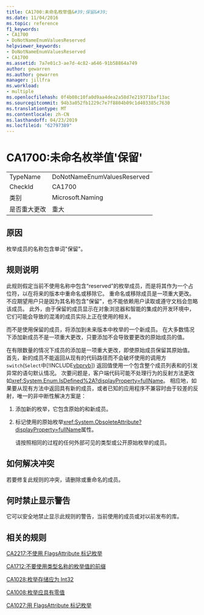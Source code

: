 ```yaml
---
title: CA1700:未命名枚举值&#39;保留&#39;
ms.date: 11/04/2016
ms.topic: reference
f1_keywords:
- CA1700
- DoNotNameEnumValuesReserved
helpviewer_keywords:
- DoNotNameEnumValuesReserved
- CA1700
ms.assetid: 7a7e01c3-ae7d-4c82-a646-91b58864a749
author: gewarren
ms.author: gewarren
manager: jillfra
ms.workload:
- multiple
ms.openlocfilehash: 0f4b08c10fa0d9aa4dea2a58d7e219371baf13ac
ms.sourcegitcommit: 94b3a052fb1229c7e7f8804b09c1d403385c7630
ms.translationtype: MT
ms.contentlocale: zh-CN
ms.lasthandoff: 04/23/2019
ms.locfileid: "62797389"
---
```

# <a name="ca1700-do-not-name-enum-values-39reserved39"></a>CA1700:未命名枚举值&#39;保留&#39;

|||
|-|-|
|TypeName|DoNotNameEnumValuesReserved|
|CheckId|CA1700|
|类别|Microsoft.Naming|
|是否重大更改|重大|

## <a name="cause"></a>原因

枚举成员的名称包含单词"保留"。

## <a name="rule-description"></a>规则说明

此规则假定当前不使用名称中包含“reserved”的枚举成员，而是将其作为一个占位符，以在将来的版本中重命名或移除它。 重命名或移除成员是一项重大更改。 不应期望用户只是因为其名称包含"保留"，也不能依赖用户读取或遵守文档会忽略该成员。 此外，由于保留的成员显示在对象浏览器和智能的集成的开发环境中，它们可能会导致的混淆的成员实际上正在使用的相关。

而不是使用保留的成员，将添加到未来版本中枚举的一个新成员。 在大多数情况下添加新成员不是一项重大更改，只要添加不会导致要更改的原始成员的值。

在有限数量的情况下成员的添加是一项重大更改，即使原始成员保留其原始值。 首先，新的成员不能返回从现有的代码路径而不会破坏使用的调用方`switch`(`Select`中[!INCLUDE[vbprvb](../code-quality/includes/vbprvb_md.md)]) 返回值使用一个包含整个成员列表和的引发异常的语句默认情况。 次要问题是，客户端代码可能不处理行为的反射方法更改如<xref:System.Enum.IsDefined%2A?displayProperty=fullName>。 相应地，如果要从现有方法中返回具有新的成员，或者已知的应用程序不兼容时由于较差的反射，唯一的非中断性解决方案是：

1. 添加新的枚举，它包含原始的和新成员。

2. 标记使用的原始枚举<xref:System.ObsoleteAttribute?displayProperty=fullName>属性。

   请按照相同的过程的任何外部可见的类型或公开原始枚举的成员。

## <a name="how-to-fix-violations"></a>如何解决冲突

若要修复此规则的冲突，请删除或重命名的成员。

## <a name="when-to-suppress-warnings"></a>何时禁止显示警告

它可以安全地禁止显示此规则的警告，当前使用的成员或对以前发布的库。

## <a name="related-rules"></a>相关的规则

[CA2217:不使用 FlagsAttribute 标记枚举](../code-quality/ca2217-do-not-mark-enums-with-flagsattribute.md)

[CA1712:不要使用类型名称的枚举值的前缀](../code-quality/ca1712-do-not-prefix-enum-values-with-type-name.md)

[CA1028:枚举存储应为 Int32](../code-quality/ca1028-enum-storage-should-be-int32.md)

[CA1008:枚举应具有零值](../code-quality/ca1008-enums-should-have-zero-value.md)

[CA1027:用 FlagsAttribute 标记枚举](../code-quality/ca1027-mark-enums-with-flagsattribute.md)